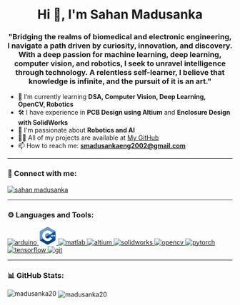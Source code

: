 <h1 align="center">Hi 👋, I'm Sahan Madusanka</h1>
<h3 align="center">"Bridging the realms of biomedical and electronic engineering, I navigate a path driven by curiosity, innovation, and discovery. With a deep passion for machine learning, deep learning, computer vision, and robotics, I seek to unravel intelligence through technology. A relentless self-learner, I believe that knowledge is infinite, and the pursuit of it is an art."</h3>

- 🌱 I’m currently learning **DSA, Computer Vision, Deep Learning, OpenCV, Robotics**
- 🛠️ I have experience in **PCB Design using Altium** and **Enclosure Design with SolidWorks**  
- 🤖 I'm passionate about **Robotics and AI**  
- 👨‍💻 All of my projects are available at [My GitHub](https://github.com/Madusanka20)  
- 📫 How to reach me: **smadusankaeng2002@gmail.com**  

---

<h3 align="left">🔗 Connect with me:</h3>
<p align="left">
<a href="https://linkedin.com/in/sahan-madusanka" target="blank"><img align="center" src="https://raw.githubusercontent.com/rahuldkjain/github-profile-readme-generator/master/src/images/icons/Social/linked-in-alt.svg" alt="sahan madusanka" height="30" width="40" /></a>
</p>

---

<h3 align="left">⚙️ Languages and Tools:</h3>
<p align="left">
<a href="https://www.arduino.cc/" target="_blank" rel="noreferrer"> <img src="https://cdn.worldvectorlogo.com/logos/arduino-1.svg" alt="arduino" width="40" height="40"/> </a>  
<a href="https://www.w3schools.com/cpp/" target="_blank" rel="noreferrer"> <img src="https://raw.githubusercontent.com/devicons/devicon/master/icons/cplusplus/cplusplus-original.svg" alt="cplusplus" width="40" height="40"/> </a>  
<a href="https://www.mathworks.com/" target="_blank" rel="noreferrer"> <img src="https://upload.wikimedia.org/wikipedia/commons/2/21/Matlab_Logo.png" alt="matlab" width="40" height="40"/> </a>  
<a href="https://www.altium.com/" target="_blank" rel="noreferrer"> <img src="https://upload.wikimedia.org/wikipedia/commons/4/44/Altium_Designer_logo.png" alt="altium" width="40" height="40"/> </a>  
<a href="https://www.solidworks.com/" target="_blank" rel="noreferrer"> <img src="https://upload.wikimedia.org/wikipedia/commons/4/4a/SolidWorks_Logo.png" alt="solidworks" width="40" height="40"/> </a>  
<a href="https://opencv.org/" target="_blank" rel="noreferrer"> <img src="https://www.vectorlogo.zone/logos/opencv/opencv-icon.svg" alt="opencv" width="40" height="40"/> </a>  
<a href="https://pytorch.org/" target="_blank" rel="noreferrer"> <img src="https://www.vectorlogo.zone/logos/pytorch/pytorch-icon.svg" alt="pytorch" width="40" height="40"/> </a>  
<a href="https://www.tensorflow.org" target="_blank" rel="noreferrer"> <img src="https://www.vectorlogo.zone/logos/tensorflow/tensorflow-icon.svg" alt="tensorflow" width="40" height="40"/> </a>  
<a href="https://git-scm.com/" target="_blank" rel="noreferrer"> <img src="https://www.vectorlogo.zone/logos/git-scm/git-scm-icon.svg" alt="git" width="40" height="40"/> </a>  
</p>

---

<h3 align="left">📊 GitHub Stats:</h3>
<p><img align="left" src="https://github-readme-stats.vercel.app/api/top-langs?username=madusanka20&show_icons=true&locale=en&layout=compact" alt="madusanka20" /></p>

<p>&nbsp;<img align="center" src="https://github-readme-stats.vercel.app/api?username=madusanka20&show_icons=true&locale=en" alt="madusanka20" /></p>
